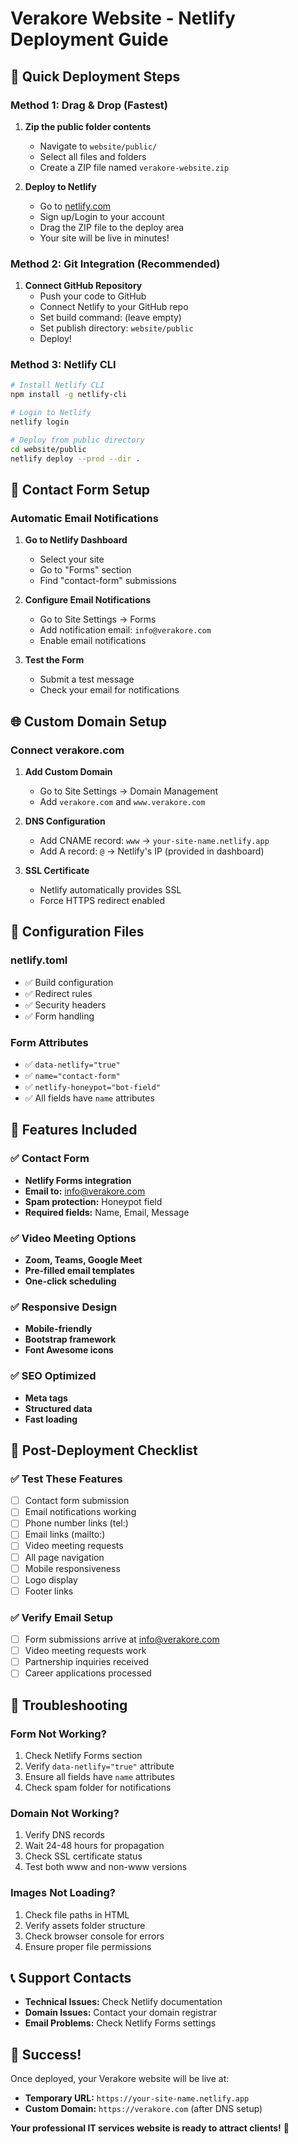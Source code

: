 # Verakore Website - Netlify Deployment Guide

## 🚀 Quick Deployment Steps

### Method 1: Drag & Drop (Fastest)
1. **Zip the public folder contents**
   - Navigate to `website/public/`
   - Select all files and folders
   - Create a ZIP file named `verakore-website.zip`

2. **Deploy to Netlify**
   - Go to [netlify.com](https://netlify.com)
   - Sign up/Login to your account
   - Drag the ZIP file to the deploy area
   - Your site will be live in minutes!

### Method 2: Git Integration (Recommended)
1. **Connect GitHub Repository**
   - Push your code to GitHub
   - Connect Netlify to your GitHub repo
   - Set build command: (leave empty)
   - Set publish directory: `website/public`
   - Deploy!

### Method 3: Netlify CLI
```bash
# Install Netlify CLI
npm install -g netlify-cli

# Login to Netlify
netlify login

# Deploy from public directory
cd website/public
netlify deploy --prod --dir .
```

## 📧 Contact Form Setup

### Automatic Email Notifications
1. **Go to Netlify Dashboard**
   - Select your site
   - Go to "Forms" section
   - Find "contact-form" submissions

2. **Configure Email Notifications**
   - Go to Site Settings → Forms
   - Add notification email: `info@verakore.com`
   - Enable email notifications

3. **Test the Form**
   - Submit a test message
   - Check your email for notifications

## 🌐 Custom Domain Setup

### Connect verakore.com
1. **Add Custom Domain**
   - Go to Site Settings → Domain Management
   - Add `verakore.com` and `www.verakore.com`

2. **DNS Configuration**
   - Add CNAME record: `www` → `your-site-name.netlify.app`
   - Add A record: `@` → Netlify's IP (provided in dashboard)

3. **SSL Certificate**
   - Netlify automatically provides SSL
   - Force HTTPS redirect enabled

## 🔧 Configuration Files

### netlify.toml
- ✅ Build configuration
- ✅ Redirect rules
- ✅ Security headers
- ✅ Form handling

### Form Attributes
- ✅ `data-netlify="true"`
- ✅ `name="contact-form"`
- ✅ `netlify-honeypot="bot-field"`
- ✅ All fields have `name` attributes

## 📱 Features Included

### ✅ Contact Form
- **Netlify Forms integration**
- **Email to:** info@verakore.com
- **Spam protection:** Honeypot field
- **Required fields:** Name, Email, Message

### ✅ Video Meeting Options
- **Zoom, Teams, Google Meet**
- **Pre-filled email templates**
- **One-click scheduling**

### ✅ Responsive Design
- **Mobile-friendly**
- **Bootstrap framework**
- **Font Awesome icons**

### ✅ SEO Optimized
- **Meta tags**
- **Structured data**
- **Fast loading**

## 🎯 Post-Deployment Checklist

### ✅ Test These Features
- [ ] Contact form submission
- [ ] Email notifications working
- [ ] Phone number links (tel:)
- [ ] Email links (mailto:)
- [ ] Video meeting requests
- [ ] All page navigation
- [ ] Mobile responsiveness
- [ ] Logo display
- [ ] Footer links

### ✅ Verify Email Setup
- [ ] Form submissions arrive at info@verakore.com
- [ ] Video meeting requests work
- [ ] Partnership inquiries received
- [ ] Career applications processed

## 🚨 Troubleshooting

### Form Not Working?
1. Check Netlify Forms section
2. Verify `data-netlify="true"` attribute
3. Ensure all fields have `name` attributes
4. Check spam folder for notifications

### Domain Not Working?
1. Verify DNS records
2. Wait 24-48 hours for propagation
3. Check SSL certificate status
4. Test both www and non-www versions

### Images Not Loading?
1. Check file paths in HTML
2. Verify assets folder structure
3. Check browser console for errors
4. Ensure proper file permissions

## 📞 Support Contacts

- **Technical Issues:** Check Netlify documentation
- **Domain Issues:** Contact your domain registrar
- **Email Problems:** Check Netlify Forms settings

## 🎉 Success!

Once deployed, your Verakore website will be live at:
- **Temporary URL:** `https://your-site-name.netlify.app`
- **Custom Domain:** `https://verakore.com` (after DNS setup)

**Your professional IT services website is ready to attract clients!** 🚀
